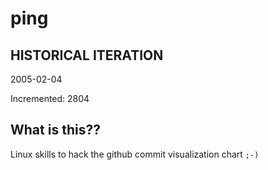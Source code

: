 # ping

## HISTORICAL ITERATION
2005-02-04

Incremented: 2804

## What is this?? 
Linux skills to hack the github commit visualization chart `;-)`
